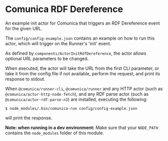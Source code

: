 # Comunica RDF Dereference

An example init actor for Comunica that triggers an RDF Dereference event for the given URL.

The `config/config-example.json` contains an example on how to run this actor,
which will trigger on the Runner's 'init' event.

As defined by `components/ActorInitRdfDereference`,
the actor allows optional URL parameters to be changed.

When executed, the actor will take the URL from the first CLI parameter,
or take it from the config file if not available,
perform the request, and print its response to stdout.

When `@comunica/runner-cli`, `@comunica/runner`
and any HTTP actor (such as `@comunica/actor-http-node-fetch`),
and any RDF parse actor (such as `@comunica/actor-rdf-parse-n3`) are installed,
executing the following:

```
$ node_modules/.bin/comunica-run config/config-example.json
```

will print the response.

**Note: when running in a dev environment:**
Make sure that your `NODE_PATH` contains the `node_modules` folder of this module.
